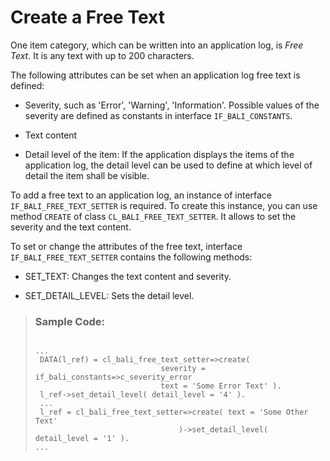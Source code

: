 <!-- loio31f749f8f27b4dd58df27219c8bfc490 -->

# Create a Free Text

One item category, which can be written into an application log, is *Free Text*. It is any text with up to 200 characters.

The following attributes can be set when an application log free text is defined:

-   Severity, such as 'Error', 'Warning', 'Information'. Possible values of the severity are defined as constants in interface `IF_BALI_CONSTANTS`.

-   Text content

-   Detail level of the item: If the application displays the items of the application log, the detail level can be used to define at which level of detail the item shall be visible.


To add a free text to an application log, an instance of interface `IF_BALI_FREE_TEXT_SETTER` is required. To create this instance, you can use method `CREATE` of class `CL_BALI_FREE_TEXT_SETTER`. It allows to set the severity and the text content.

To set or change the attributes of the free text, interface `IF_BALI_FREE_TEXT_SETTER` contains the following methods:

-   SET\_TEXT: Changes the text content and severity.

-   SET\_DETAIL\_LEVEL: Sets the detail level.


> ### Sample Code:  
> ```abap
> 
> ...
>  DATA(l_ref) = cl_bali_free_text_setter=>create(
>                             severity = if_bali_constants=>c_severity_error
>                             text = 'Some Error Text' ).
>  l_ref->set_detail_level( detail_level = '4' ). 
>  ...
>  l_ref = cl_bali_free_text_setter=>create( text = 'Some Other Text'
>                                 )->set_detail_level( detail_level = '1' ).
> ...
> ```

